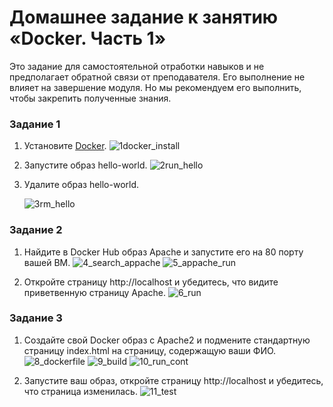 # Домашнее задание к занятию «Docker. Часть 1»

Это задание для самостоятельной отработки навыков и не предполагает обратной связи от преподавателя. Его выполнение не влияет на завершение модуля. Но мы рекомендуем его выполнить, чтобы закрепить полученные знания.

### Задание 1  

1. Установите [Docker](https://www.docker.com/).
   ![1docker_install](https://github.com/vakhtanov/netology_devops_zero_DZ/assets/26109918/9bc9576e-a976-432d-bf5a-948ba02fd6ae)

1. Запустите образ hello-world.
   ![2run_hello](https://github.com/vakhtanov/netology_devops_zero_DZ/assets/26109918/7cd7193f-c5d7-4f9b-b8d2-866d07d7d890)

1. Удалите образ hello-world.

   ![3rm_hello](https://github.com/vakhtanov/netology_devops_zero_DZ/assets/26109918/c61fead4-d101-482f-b853-cdab5826b7f6)


### Задание 2

1. Найдите в Docker Hub образ Apache и запустите его на 80 порту вашей ВМ.
![4_search_appache](https://github.com/vakhtanov/netology_devops_zero_DZ/assets/26109918/477eb6ca-4c2d-4072-8330-d0f4dc7da650)
![5_appache_run](https://github.com/vakhtanov/netology_devops_zero_DZ/assets/26109918/40dac74e-0ffb-41c3-b562-81ab605553d4)
   
3. Откройте страницу http://localhost и убедитесь, что видите приветвенную страницу Apache.
![6_run](https://github.com/vakhtanov/netology_devops_zero_DZ/assets/26109918/915e9618-7657-47c0-9325-57d0f3225064)


   
### Задание 3

1. Создайте свой Docker образ с Apache2 и подмените стандартную страницу index.html на страницу, содержащую ваши ФИО.
![8_dockerfile](https://github.com/vakhtanov/netology_devops_zero_DZ/assets/26109918/f347c71a-2301-471a-9c14-5ab2b4fa4c55)
![9_build](https://github.com/vakhtanov/netology_devops_zero_DZ/assets/26109918/5d0a67b3-e816-4f5d-b5ae-d9579de3a9ea)
![10_run_cont](https://github.com/vakhtanov/netology_devops_zero_DZ/assets/26109918/1e60c981-4f82-46f1-bf4b-9da3362c610f)

  
3. Запустите ваш образ, откройте страницу http://localhost и убедитесь, что страница изменилась.
![11_test](https://github.com/vakhtanov/netology_devops_zero_DZ/assets/26109918/51eeee5d-f5a2-4208-bf5d-762dd25e22c6)

   

